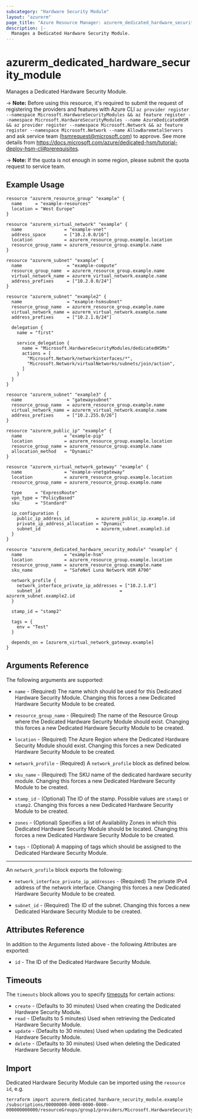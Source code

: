 ```yaml
---
subcategory: "Hardware Security Module"
layout: "azurerm"
page_title: "Azure Resource Manager: azurerm_dedicated_hardware_security_module"
description: |-
  Manages a Dedicated Hardware Security Module.
---
```


# azurerm_dedicated_hardware_security_module

Manages a Dedicated Hardware Security Module.

-> **Note:** Before using this resource, it's required to submit the request of registering the providers and features with Azure CLI `az provider register --namespace Microsoft.HardwareSecurityModules && az feature register --namespace Microsoft.HardwareSecurityModules --name AzureDedicatedHSM && az provider register --namespace Microsoft.Network && az feature register --namespace Microsoft.Network --name AllowBaremetalServers` and ask service team (hsmrequest@microsoft.com) to approve. See more details from https://docs.microsoft.com/azure/dedicated-hsm/tutorial-deploy-hsm-cli#prerequisites.

-> **Note:** If the quota is not enough in some region, please submit the quota request to service team.

## Example Usage

```hcl
resource "azurerm_resource_group" "example" {
  name     = "example-resources"
  location = "West Europe"
}

resource "azurerm_virtual_network" "example" {
  name                = "example-vnet"
  address_space       = ["10.2.0.0/16"]
  location            = azurerm_resource_group.example.location
  resource_group_name = azurerm_resource_group.example.name
}

resource "azurerm_subnet" "example" {
  name                 = "example-compute"
  resource_group_name  = azurerm_resource_group.example.name
  virtual_network_name = azurerm_virtual_network.example.name
  address_prefixes     = ["10.2.0.0/24"]
}

resource "azurerm_subnet" "example2" {
  name                 = "example-hsmsubnet"
  resource_group_name  = azurerm_resource_group.example.name
  virtual_network_name = azurerm_virtual_network.example.name
  address_prefixes     = ["10.2.1.0/24"]

  delegation {
    name = "first"

    service_delegation {
      name = "Microsoft.HardwareSecurityModules/dedicatedHSMs"
      actions = [
        "Microsoft.Network/networkinterfaces/*",
        "Microsoft.Network/virtualNetworks/subnets/join/action",
      ]
    }
  }
}

resource "azurerm_subnet" "example3" {
  name                 = "gatewaysubnet"
  resource_group_name  = azurerm_resource_group.example.name
  virtual_network_name = azurerm_virtual_network.example.name
  address_prefixes     = ["10.2.255.0/26"]
}

resource "azurerm_public_ip" "example" {
  name                = "example-pip"
  location            = azurerm_resource_group.example.location
  resource_group_name = azurerm_resource_group.example.name
  allocation_method   = "Dynamic"
}

resource "azurerm_virtual_network_gateway" "example" {
  name                = "example-vnetgateway"
  location            = azurerm_resource_group.example.location
  resource_group_name = azurerm_resource_group.example.name

  type     = "ExpressRoute"
  vpn_type = "PolicyBased"
  sku      = "Standard"

  ip_configuration {
    public_ip_address_id          = azurerm_public_ip.example.id
    private_ip_address_allocation = "Dynamic"
    subnet_id                     = azurerm_subnet.example3.id
  }
}

resource "azurerm_dedicated_hardware_security_module" "example" {
  name                = "example-hsm"
  location            = azurerm_resource_group.example.location
  resource_group_name = azurerm_resource_group.example.name
  sku_name            = "SafeNet Luna Network HSM A790"

  network_profile {
    network_interface_private_ip_addresses = ["10.2.1.8"]
    subnet_id                              = azurerm_subnet.example2.id
  }

  stamp_id = "stamp2"

  tags = {
    env = "Test"
  }

  depends_on = [azurerm_virtual_network_gateway.example]
}
```

## Arguments Reference

The following arguments are supported:

* `name` - (Required) The name which should be used for this Dedicated Hardware Security Module. Changing this forces a new Dedicated Hardware Security Module to be created.

* `resource_group_name` - (Required) The name of the Resource Group where the Dedicated Hardware Security Module should exist. Changing this forces a new Dedicated Hardware Security Module to be created.

* `location` - (Required) The Azure Region where the Dedicated Hardware Security Module should exist. Changing this forces a new Dedicated Hardware Security Module to be created.

* `network_profile` - (Required)  A `network_profile` block as defined below.

* `sku_name` - (Required) The SKU name of the dedicated hardware security module. Changing this forces a new Dedicated Hardware Security Module to be created.

* `stamp_id` - (Optional) The ID of the stamp. Possible values are `stamp1` or `stamp2`. Changing this forces a new Dedicated Hardware Security Module to be created.

* `zones` - (Optional) Specifies a list of Availability Zones in which this Dedicated Hardware Security Module should be located. Changing this forces a new Dedicated Hardware Security Module to be created.

* `tags` - (Optional) A mapping of tags which should be assigned to the Dedicated Hardware Security Module.

---

An `network_profile` block exports the following:

* `network_interface_private_ip_addresses` - (Required) The private IPv4 address of the network interface. Changing this forces a new Dedicated Hardware Security Module to be created.

* `subnet_id` - (Required) The ID of the subnet. Changing this forces a new Dedicated Hardware Security Module to be created.

## Attributes Reference

In addition to the Arguments listed above - the following Attributes are exported: 

* `id` - The ID of the Dedicated Hardware Security Module.

## Timeouts

The `timeouts` block allows you to specify [timeouts](https://www.terraform.io/docs/configuration/resources.html#timeouts) for certain actions:

* `create` - (Defaults to 30 minutes) Used when creating the Dedicated Hardware Security Module.
* `read` - (Defaults to 5 minutes) Used when retrieving the Dedicated Hardware Security Module.
* `update` - (Defaults to 30 minutes) Used when updating the Dedicated Hardware Security Module.
* `delete` - (Defaults to 30 minutes) Used when deleting the Dedicated Hardware Security Module.

## Import

Dedicated Hardware Security Module can be imported using the `resource id`, e.g.

```shell
terraform import azurerm_dedicated_hardware_security_module.example /subscriptions/00000000-0000-0000-0000-000000000000/resourceGroups/group1/providers/Microsoft.HardwareSecurityModules/dedicatedHSMs/hsm1
```
